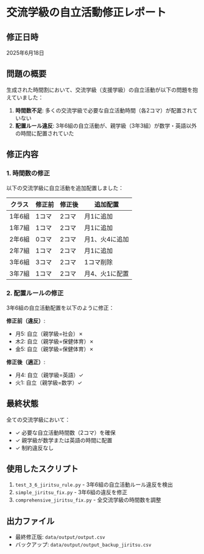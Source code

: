 # 交流学級の自立活動修正レポート

## 修正日時
2025年6月18日

## 問題の概要
生成された時間割において、交流学級（支援学級）の自立活動が以下の問題を抱えていました：

1. **時間数不足**: 多くの交流学級で必要な自立活動時間（各2コマ）が配置されていない
2. **配置ルール違反**: 3年6組の自立活動が、親学級（3年3組）が数学・英語以外の時間に配置されていた

## 修正内容

### 1. 時間数の修正
以下の交流学級に自立活動を追加配置しました：

| クラス | 修正前 | 修正後 | 追加配置 |
|--------|--------|--------|----------|
| 1年6組 | 1コマ | 2コマ | 月1に追加 |
| 1年7組 | 1コマ | 2コマ | 月1に追加 |
| 2年6組 | 0コマ | 2コマ | 月1、火4に追加 |
| 2年7組 | 1コマ | 2コマ | 月1に追加 |
| 3年6組 | 3コマ | 2コマ | 1コマ削除 |
| 3年7組 | 1コマ | 2コマ | 月4、火1に配置 |

### 2. 配置ルールの修正
3年6組の自立活動配置を以下のように修正：

**修正前（違反）**:
- 月5: 自立（親学級=社会）✗
- 木2: 自立（親学級=保健体育）✗  
- 金5: 自立（親学級=保健体育）✗

**修正後（適正）**:
- 月4: 自立（親学級=英語）✓
- 火1: 自立（親学級=数学）✓

## 最終状態
全ての交流学級において：
- ✓ 必要な自立活動時間数（2コマ）を確保
- ✓ 親学級が数学または英語の時間に配置
- ✓ 制約違反なし

## 使用したスクリプト
1. `test_3_6_jiritsu_rule.py` - 3年6組の自立活動ルール違反を検出
2. `simple_jiritsu_fix.py` - 3年6組の違反を修正
3. `comprehensive_jiritsu_fix.py` - 全交流学級の時間数を調整

## 出力ファイル
- 最終修正版: `data/output/output.csv`
- バックアップ: `data/output/output_backup_jiritsu.csv`